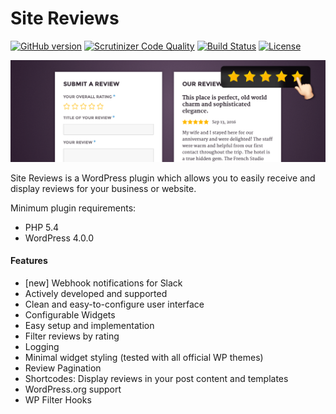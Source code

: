 # Site Reviews

[![GitHub version](https://badge.fury.io/gh/geminilabs%2Fsite-reviews.svg)](https://badge.fury.io/gh/geminilabs%2Fsite-reviews) [![Scrutinizer Code Quality](https://scrutinizer-ci.com/g/geminilabs/site-reviews/badges/quality-score.png?b=master)](https://scrutinizer-ci.com/g/geminilabs/site-reviews/?branch=master) [![Build Status](https://travis-ci.org/geminilabs/site-reviews.svg?branch=master)](https://travis-ci.org/geminilabs/site-reviews) [![License](https://img.shields.io/badge/license-GPLv2+-brightgreen.svg)](https://github.com/geminilabs/site-reviews/blob/master/license.txt)

![Site Reviews banner](src/assets/banner-1880x609.png)

Site Reviews is a WordPress plugin which allows you to easily receive and display reviews for your business or website.

Minimum plugin requirements:

* PHP 5.4
* WordPress 4.0.0

#### Features

* [new] Webhook notifications for Slack
* Actively developed and supported
* Clean and easy-to-configure user interface
* Configurable Widgets
* Easy setup and implementation
* Filter reviews by rating
* Logging
* Minimal widget styling (tested with all official WP themes)
* Review Pagination
* Shortcodes: Display reviews in your post content and templates
* WordPress.org support
* WP Filter Hooks
